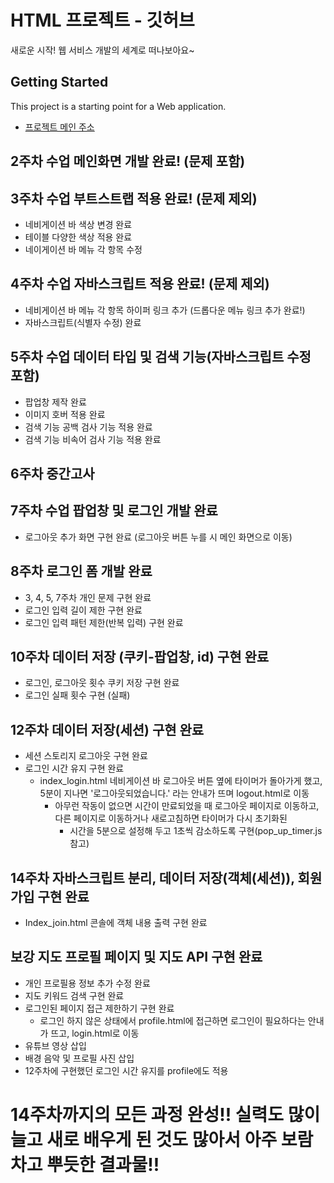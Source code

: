 # HTML 프로젝트 - 깃허브
새로운 시작! 웹 서비스 개발의 세계로 떠나보아요~

## Getting Started
This project is a starting point for a Web application.
- [프로젝트 메인 주소](https://github.com/Horololoo/WEB_MAIN_20221008)

## 2주차 수업 메인화면 개발 완료! (문제 포함)
## 3주차 수업 부트스트랩 적용 완료! (문제 제외)
- 네비게이션 바 색상 변경 완료
- 테이블 다양한 색상 적용 완료
- 네이게이션 바 메뉴 각 항목 수정
## 4주차 수업 자바스크립트 적용 완료! (문제 제외)
- 네비게이션 바 메뉴 각 항목 하이퍼 링크 추가 (드롭다운 메뉴 링크 추가 완료!)
- 자바스크립트(식별자 수정) 완료
## 5주차 수업 데이터 타입 및 검색 기능(자바스크립트 수정 포함)
- 팝업창 제작 완료
- 이미지 호버 적용 완료
- 검색 기능 공백 검사 기능 적용 완료
- 검색 기능 비속어 검사 기능 적용 완료
## 6주차 중간고사
## 7주차 수업 팝업창 및 로그인 개발 완료
- 로그아웃 추가 화면 구현 완료 (로그아웃 버튼 누를 시 메인 화면으로 이동)
## 8주차 로그인 폼 개발 완료
- 3, 4, 5, 7주차 개인 문제 구현 완료
- 로그인 입력 길이 제한 구현 완료
- 로그인 입력 패턴 제한(반복 입력) 구현 완료
## 10주차 데이터 저장 (쿠키-팝업창, id) 구현 완료
- 로그인, 로그아웃 횟수 쿠키 저장 구현 완료
- 로그인 실패 횟수 구현 (실패)
## 12주차 데이터 저장(세션) 구현 완료
- 세션 스토리지 로그아웃 구현 완료
- 로그인 시간 유지 구현 완료 
    + index_login.html 네비게이션 바 로그아웃 버튼 옆에 타이머가 돌아가게 했고, 5분이 지나면 '로그아웃되었습니다.' 라는 안내가 뜨며 logout.html로 이동
        + 아무런 작동이 없으면 시간이 만료되었을 때 로그아웃 페이지로 이동하고, 다른 페이지로 이동하거나 새로고침하면 타이머가 다시 초기화된
            + 시간을 5분으로 설정해 두고 1초씩 감소하도록 구현(pop_up_timer.js 참고)
## 14주차 자바스크립트 분리, 데이터 저장(객체(세션)), 회원가입 구현 완료
- Index_join.html 콘솔에 객체 내용 출력 구현 완료
## 보강 지도 프로필 페이지 및 지도 API 구현 완료
- 개인 프로필용 정보 추가 수정 완료
- 지도 키워드 검색 구현 완료
- 로그인된 페이지 접근 제한하기 구현 완료
    + 로그인 하지 않은 상태에서 profile.html에 접근하면 로그인이 필요하다는 안내가 뜨고, login.html로 이동
- 유튜브 영상 삽입
- 배경 음악 및 프로필 사진 삽입
- 12주차에 구현했던 로그인 시간 유지를 profile에도 적용

# 14주차까지의 모든 과정 완성!! 실력도 많이 늘고 새로 배우게 된 것도 많아서 아주 보람차고 뿌듯한 결과물!! 